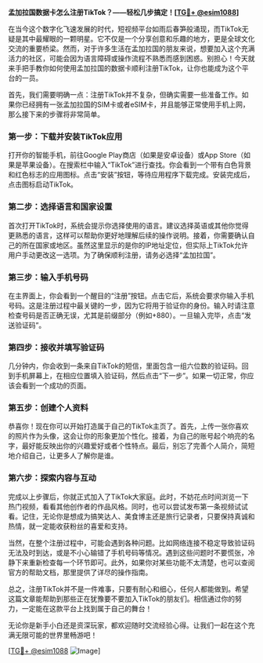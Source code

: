 **孟加拉国数据卡怎么注册TikTok？——轻松几步搞定！[[TG💪+ @esim1088](https://t.me/s/esim1088)]**

在当今这个数字化飞速发展的时代，短视频平台如雨后春笋般涌现，而TikTok无疑是其中最耀眼的一颗明星。它不仅是一个分享创意和乐趣的地方，更是全球文化交流的重要桥梁。然而，对于许多生活在孟加拉国的朋友来说，想要加入这个充满活力的社区，可能会因为语言障碍或操作流程不熟悉而感到困惑。别担心！今天就来手把手教你如何使用孟加拉国的数据卡顺利注册TikTok，让你也能成为这个平台的一员。

首先，我们需要明确一点：注册TikTok并不复杂，但确实需要一些准备工作。如果你已经拥有一张孟加拉国的SIM卡或者eSIM卡，并且能够正常使用手机上网，那么接下来的步骤将非常简单。

### 第一步：下载并安装TikTok应用

打开你的智能手机，前往Google Play商店（如果是安卓设备）或App Store（如果是苹果设备）。在搜索栏中输入“TikTok”进行查找。你会看到一个带有白色背景和红色标志的应用图标。点击“安装”按钮，等待应用程序下载完成。安装完成后，点击图标启动TikTok。

### 第二步：选择语言和国家设置

首次打开TikTok时，系统会提示你选择使用的语言。建议选择英语或其他你觉得更熟悉的语言，这样可以帮助你更好地理解后续的操作说明。接着，你需要确认自己的所在国家或地区。虽然这里显示的是你的IP地址定位，但实际上TikTok允许用户手动更改这一选项。为了确保顺利注册，请务必选择“孟加拉国”。

### 第三步：输入手机号码

在主界面上，你会看到一个醒目的“注册”按钮。点击它后，系统会要求你输入手机号码。这是注册过程中最关键的一步，因为它将用于验证你的身份。输入时请注意检查号码是否正确无误，尤其是前缀部分（例如+880）。一旦输入完毕，点击“发送验证码”。

### 第四步：接收并填写验证码

几分钟内，你会收到一条来自TikTok的短信，里面包含一组六位数的验证码。回到手机屏幕上，在相应位置填入验证码，然后点击“下一步”。如果一切正常，你应该会看到一个成功的页面。

### 第五步：创建个人资料

恭喜你！现在你可以开始打造属于自己的TikTok主页了。首先，上传一张你喜欢的照片作为头像，这会让你的形象更加个性化。接着，为自己的账号起个响亮的名字，最好能反映出你的兴趣爱好或者个性特点。最后，别忘了完善个人简介，简短地介绍自己，让更多人了解你是谁。

### 第六步：探索内容与互动

完成以上步骤后，你就正式加入了TikTok大家庭。此时，不妨花点时间浏览一下热门视频，看看其他创作者的作品风格。同时，也可以尝试发布第一条视频试试看。记住，无论你是想成为搞笑达人、美食博主还是旅行记录者，只要保持真诚和热情，就一定能收获粉丝的喜爱和支持。

当然，在整个注册过程中，可能会遇到各种问题。比如网络连接不稳定导致验证码无法及时到达，或是不小心输错了手机号码等情况。遇到这些问题时不要慌张，冷静下来重新检查每一个环节即可。此外，如果你对某些功能不太清楚，也可以查阅官方的帮助文档，那里提供了详尽的操作指南。

总之，注册TikTok并不是一件难事，只要有耐心和细心，任何人都能做到。希望这篇文章能帮助到那些正在犹豫要不要加入TikTok的朋友们。相信通过你的努力，一定能在这款平台上找到属于自己的舞台！

无论你是新手小白还是资深玩家，都欢迎随时交流经验心得。让我们一起在这个充满无限可能的世界里畅游吧！

[[TG💪+ @esim1088](https://t.me/s/esim1088) ![Image](https://i.postimg.cc/4NQfJmqS/Snipaste-2025-05-13-00-14-12.png)]